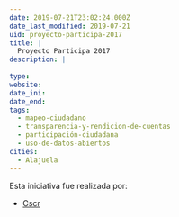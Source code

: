 ```yaml
---
date: 2019-07-21T23:02:24.000Z
date_last_modified: 2019-07-21
uid: proyecto-participa-2017
title: |
  Proyecto Participa 2017
description: |
  
type: 
website: 
date_ini: 
date_end: 
tags:
  - mapeo-ciudadano
  - transparencia-y-rendicion-de-cuentas
  - participación-ciudadana
  - uso-de-datos-abiertos
cities: 
  - Alajuela
---
```


Esta iniciativa fue realizada por:

- [Cscr](/organizaciones/cscr)

